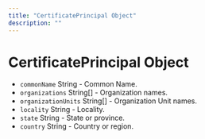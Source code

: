 ```yaml
---
title: "CertificatePrincipal Object"
description: ""
---
```


# CertificatePrincipal Object

* `commonName` String - Common Name.
* `organizations` String[] - Organization names.
* `organizationUnits` String[] - Organization Unit names.
* `locality` String - Locality.
* `state` String - State or province.
* `country` String - Country or region.
